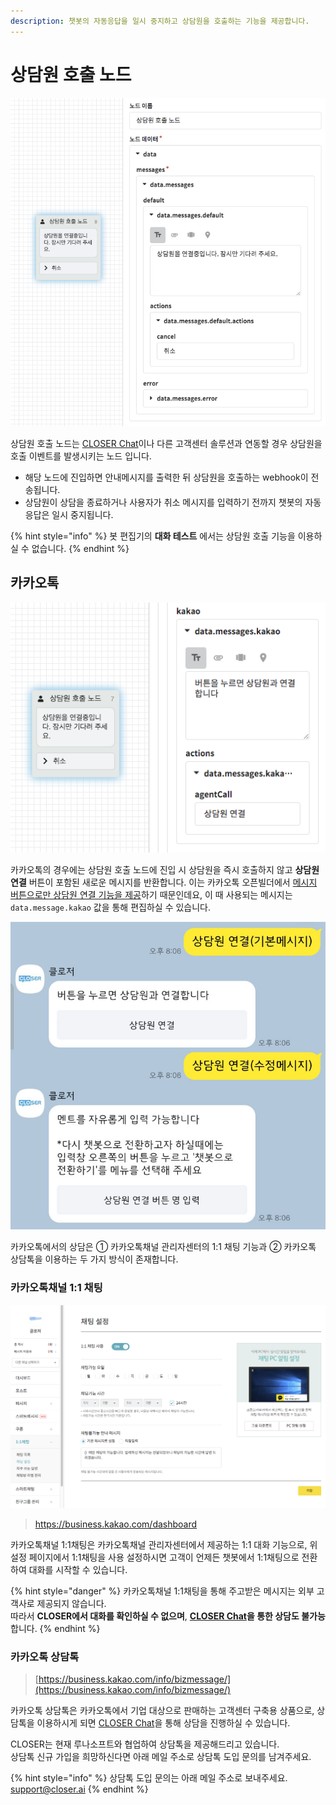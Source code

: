 ```yaml
---
description: 챗봇의 자동응답을 일시 중지하고 상담원을 호출하는 기능을 제공합니다.
---
```


# 상담원 호출 노드

![&#xC0C1;&#xB2F4;&#xC6D0; &#xD638;&#xCD9C; &#xB178;&#xB4DC; &#xC124;&#xC815; &#xD654;&#xBA74;](../../../.gitbook/assets/agent-call-node-form.png)

상담원 호출 노드는 [CLOSER Chat](../../../chat/about/)이나 다른 고객센터 솔루션과 연동할 경우 상담원을 호출 이벤트를 발생시키는 노드 입니다. 

* 해당 노드에 진입하면 안내메시지를 출력한 뒤 상담원을 호출하는 webhook이 전송됩니다.
* 상담원이 상담을 종료하거나 사용자가 취소 메시지를 입력하기 전까지 챗봇의 자동응답은 일시 중지됩니다.

{% hint style="info" %}
봇 편집기의 **대화 테스트** 에서는 상담원 호출 기능을 이용하실 수 없습니다.
{% endhint %}

## 카카오톡

![&#xC0C1;&#xB2F4;&#xC6D0; &#xD638;&#xCD9C; &#xB178;&#xB4DC; &#xC124;&#xC815; &amp;gt; &#xCE74;&#xCE74;&#xC624;&#xD1A1; &#xC124;&#xC815; \(data.message.kakao\)](../../../.gitbook/assets/manual_response_node_kakao.png)

카카오톡의 경우에는 상담원 호출 노드에 진입 시 상담원을 즉시 호출하지 않고 **상담원 연결** 버튼이 포함된 새로운 메시지를 반환합니다. 이는 카카오톡 오픈빌더에서 [메시지 버튼으로만 상담원 연결 기능을 제공](https://i.kakao.com/docs/key-concepts-plugin#%EC%83%81%EB%8B%B4%EC%9B%90-%EC%97%B0%EA%B2%B0https://i.kakao.com/docs/key-concepts-plugin#%EC%83%81%EB%8B%B4%EC%9B%90-%EC%97%B0%EA%B2%B0)하기 때문인데요, 이 때 사용되는 메시지는`data.message.kakao` 값을 통해 편집하실 수 있습니다. 

![&#xCE74;&#xCE74;&#xC624;&#xD1A1; &#xBA54;&#xC2DC;&#xC9C0; &#xC124;&#xC815; &#xACB0;&#xACFC;](../../../.gitbook/assets/manual_response_node_kakao_result.jpg)

카카오톡에서의 상담은 ① 카카오톡채널 관리자센터의 1:1 채팅 기능과 ② 카카오톡 상담톡을 이용하는 두 가지 방식이 존재합니다.

### 카카오톡채널 1:1 채팅

![&#xCE74;&#xCE74;&#xC624;&#xD1A1;&#xCC44;&#xB110; &#xAD00;&#xB9AC;&#xC790;&#xC13C;&#xD130; &amp;gt; 1:1&#xCC44;&#xD305; &#xC124;&#xC815;](../../../.gitbook/assets/manual_response_kakao_center-pf.png)

> [ht](https://business.kakao.com/dashboard)[tps://business.kakao.com/dashboard](https://business.kakao.com/dashboard)

카카오톡채널 1:1채팅은 카카오톡채널 관리자센터에서 제공하는 1:1 대화 기능으로, 위 설정 페이지에서 1:1채팅을 사용 설정하시면 고객이 언제든 챗봇에서 1:1채팅으로 전환하여 대화를 시작할 수 있습니다.

{% hint style="danger" %}
카카오톡채널 1:1채팅을 통해 주고받은 메시지는 외부 고객사로 제공되지 않습니다.  
따라서 **CLOSER에서 대화를 확인하실 수 없으며**, [**CLOSER Chat**](../../../chat/about/)**을 통한 상담도 불가능**합니다.
{% endhint %}

### 카카오톡 상담톡

> [https://business.kakao.com/info/bizmessage/](https://business.kakao.com/info/bizmessage/)

카카오톡 상담톡은 카카오톡에서 기업 대상으로 판매하는 고객센터 구축용 상품으로, 상담톡을 이용하시게 되면 [CLOSER Chat](../../../chat/about/)을 통해 상담을 진행하실 수 있습니다.

CLOSER는 현재 루나소프트와 협업하여 상담톡을 제공해드리고 있습니다.   
상담톡 신규 가입을 희망하신다면 아래 메일 주소로 상담톡 도입 문의를 남겨주세요.

{% hint style="info" %}
상담톡 도입 문의는 아래 메일 주소로 보내주세요.  
[support@closer.ai](mailto:support@closer.ai?subject=%5B%EC%B9%B4%EC%B9%B4%EC%98%A4%EC%83%81%EB%8B%B4%ED%86%A1%EC%8B%A0%EC%B2%AD%5D%20%ED%9A%8C%EC%82%AC%EB%AA%85&body=-%20%EA%B3%A0%EA%B0%9D%EC%82%AC%EB%AA%85%20%3A%0A-%20%EB%B0%9C%EC%8B%A0%ED%94%84%EB%A1%9C%ED%95%84%EB%AA%85%20%3A%0A-%20%EA%B3%A0%EA%B0%9D%EC%82%AC%20%EB%8C%80%ED%91%9C%EB%B2%88%ED%98%B8%20%3A%0A-%20%EA%B3%A0%EA%B0%9D%EC%82%AC%20%ED%99%88%ED%8E%98%EC%9D%B4%EC%A7%80%20URL%20%3A%0A-%20%EC%82%AC%EC%97%85%EC%9E%90%EB%93%B1%EB%A1%9D%EC%A6%9D%20%3A%20%28%EC%B2%A8%EB%B6%80%29)
{% endhint %}

